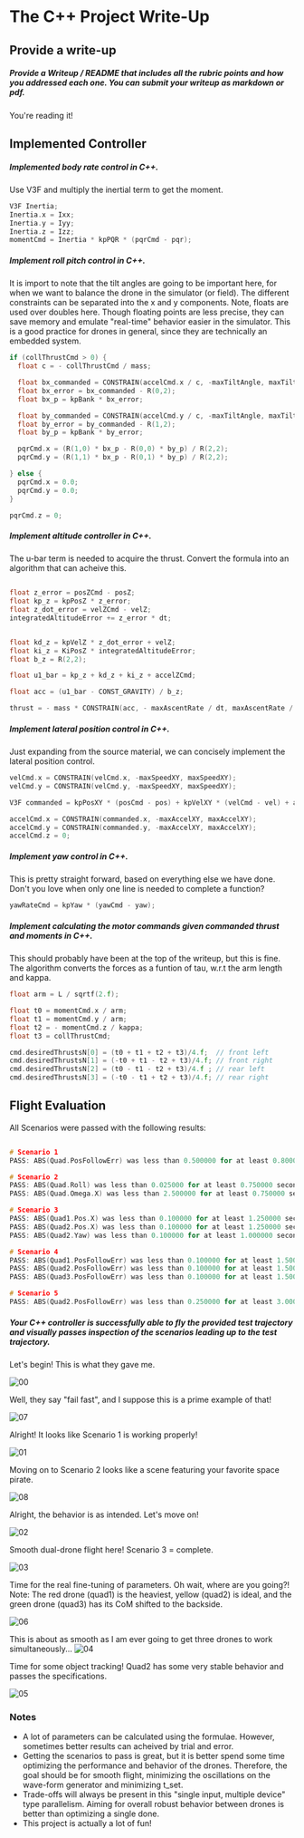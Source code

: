 # The C++ Project Write-Up #


## Provide a write-up ##

##### Provide a Writeup / README that includes all the rubric points and how you addressed each one. You can submit your writeup as markdown or pdf. #####

You're reading it!

## Implemented Controller ##

##### Implemented body rate control in C++. #####
Use V3F and multiply the inertial term to get the moment.

```c
V3F Inertia;
Inertia.x = Ixx;
Inertia.y = Iyy;
Inertia.z = Izz;
momentCmd = Inertia * kpPQR * (pqrCmd - pqr);
```

##### Implement roll pitch control in C++. #####

It is import to note that the tilt angles are going to be important here, for when we want to balance the drone in the simulator (or field). The different constraints can be separated into the x and y components. Note, floats are used over doubles here. Though floating points are less precise, they can save memory and emulate "real-time" behavior easier in the simulator. This is a good practice for drones in general, since they are technically an embedded system.

```c
if (collThrustCmd > 0) {
  float c = - collThrustCmd / mass;

  float bx_commanded = CONSTRAIN(accelCmd.x / c, -maxTiltAngle, maxTiltAngle);
  float bx_error = bx_commanded - R(0,2);
  float bx_p = kpBank * bx_error;

  float by_commanded = CONSTRAIN(accelCmd.y / c, -maxTiltAngle, maxTiltAngle);
  float by_error = by_commanded - R(1,2);
  float by_p = kpBank * by_error;

  pqrCmd.x = (R(1,0) * bx_p - R(0,0) * by_p) / R(2,2);
  pqrCmd.y = (R(1,1) * bx_p - R(0,1) * by_p) / R(2,2);

} else {
  pqrCmd.x = 0.0;
  pqrCmd.y = 0.0;
}

pqrCmd.z = 0;

```
##### Implement altitude controller in C++. #####
The u-bar term is needed to acquire the thrust. Convert the formula into an algorithm that can acheive this.
```c

float z_error = posZCmd - posZ;
float kp_z = kpPosZ * z_error;
float z_dot_error = velZCmd - velZ;
integratedAltitudeError += z_error * dt;


float kd_z = kpVelZ * z_dot_error + velZ;
float ki_z = KiPosZ * integratedAltitudeError;
float b_z = R(2,2);

float u1_bar = kp_z + kd_z + ki_z + accelZCmd;

float acc = (u1_bar - CONST_GRAVITY) / b_z;

thrust = - mass * CONSTRAIN(acc, - maxAscentRate / dt, maxAscentRate / dt);


```
##### Implement lateral position control in C++. #####
Just expanding from the source material, we can concisely implement the lateral position control.

```c
velCmd.x = CONSTRAIN(velCmd.x, -maxSpeedXY, maxSpeedXY);
velCmd.y = CONSTRAIN(velCmd.y, -maxSpeedXY, maxSpeedXY);

V3F commanded = kpPosXY * (posCmd - pos) + kpVelXY * (velCmd - vel) + accelCmd;

accelCmd.x = CONSTRAIN(commanded.x, -maxAccelXY, maxAccelXY);
accelCmd.y = CONSTRAIN(commanded.y, -maxAccelXY, maxAccelXY);
accelCmd.z = 0;

```

##### Implement yaw control in C++. #####
This is pretty straight forward, based on everything else we have done. Don't you love when only one line is needed to complete a function?

```c
yawRateCmd = kpYaw * (yawCmd - yaw);

```
##### Implement calculating the motor commands given commanded thrust and moments in C++. #####
This should probably have been at the top of the writeup, but this is fine. The algorithm converts the forces as a funtion of tau, w.r.t the arm length and kappa.

```c
float arm = L / sqrtf(2.f);

float t0 = momentCmd.x / arm;
float t1 = momentCmd.y / arm;
float t2 = - momentCmd.z / kappa;
float t3 = collThrustCmd;

cmd.desiredThrustsN[0] = (t0 + t1 + t2 + t3)/4.f;  // front left
cmd.desiredThrustsN[1] = (-t0 + t1 - t2 + t3)/4.f; // front right
cmd.desiredThrustsN[2] = (t0 - t1 - t2 + t3)/4.f ; // rear left
cmd.desiredThrustsN[3] = (-t0 - t1 + t2 + t3)/4.f; // rear right
```
## Flight Evaluation ##

All Scenarios were passed with the following results:
```c

# Scenario 1
PASS: ABS(Quad.PosFollowErr) was less than 0.500000 for at least 0.800000 seconds

# Scenario 2
PASS: ABS(Quad.Roll) was less than 0.025000 for at least 0.750000 seconds
PASS: ABS(Quad.Omega.X) was less than 2.500000 for at least 0.750000 seconds

# Scenario 3
PASS: ABS(Quad1.Pos.X) was less than 0.100000 for at least 1.250000 seconds
PASS: ABS(Quad2.Pos.X) was less than 0.100000 for at least 1.250000 seconds
PASS: ABS(Quad2.Yaw) was less than 0.100000 for at least 1.000000 seconds

# Scenario 4
PASS: ABS(Quad1.PosFollowErr) was less than 0.100000 for at least 1.500000 seconds
PASS: ABS(Quad2.PosFollowErr) was less than 0.100000 for at least 1.500000 seconds
PASS: ABS(Quad3.PosFollowErr) was less than 0.100000 for at least 1.500000 seconds

# Scenario 5
PASS: ABS(Quad2.PosFollowErr) was less than 0.250000 for at least 3.000000 seconds

```
##### Your C++ controller is successfully able to fly the provided test trajectory and visually passes inspection of the scenarios leading up to the test trajectory. #####


Let's begin! This is what they gave me.

![00](https://github.com/Ohara124c41/FCND-Drone-Building_a_Controller/blob/master/animations/00.gif?raw=true)

Well, they say "fail fast", and I suppose this is a prime example of that!

![07](https://github.com/Ohara124c41/FCND-Drone-Building_a_Controller/blob/master/animations/07.gif?raw=true)

Alright! It looks like Scenario 1 is working properly!

![01](https://github.com/Ohara124c41/FCND-Drone-Building_a_Controller/blob/master/animations/03.gif?raw=true)

Moving on to Scenario 2 looks like a scene featuring your favorite space pirate.

![08](https://github.com/Ohara124c41/FCND-Drone-Building_a_Controller/blob/master/animations/08.gif?raw=true)

Alright, the behavior is as intended. Let's move on!

![02](https://github.com/Ohara124c41/FCND-Drone-Building_a_Controller/blob/master/animations/04.gif?raw=true)

Smooth dual-drone flight here! Scenario 3 = complete.

![03](https://github.com/Ohara124c41/FCND-Drone-Building_a_Controller/blob/master/animations/01.gif?raw=true)

Time for the real fine-tuning of parameters. Oh wait, where are you going?! Note: The red drone (quad1) is the heaviest, yellow (quad2) is ideal, and the green drone (quad3) has its CoM shifted to the backside.

![06](https://github.com/Ohara124c41/FCND-Drone-Building_a_Controller/blob/master/animations/06.gif?raw=true)

This is about as smooth as I am ever going to get three drones to work simultaneously...
![04](https://github.com/Ohara124c41/FCND-Drone-Building_a_Controller/blob/master/animations/02.gif?raw=true)

Time for some object tracking! Quad2 has some very stable behavior and passes the specifications.

![05](https://github.com/Ohara124c41/FCND-Drone-Building_a_Controller/blob/master/animations/05.gif?raw=true)


### Notes ###

* A lot of parameters can be calculated using the formulae. However, sometimes better results can acheived by trial and error.
* Getting the scenarios to pass is great, but it is better spend some time optimizing the performance and behavior of the drones.  Therefore, the goal should be for smooth flight, minimizing the oscillations on the wave-form generator and minimizing t_set.
* Trade-offs will always be present in this "single input, multiple device" type parallelism. Aiming for overall robust behavior between drones is better than optimizing a single done.
* This project is actually a lot of fun!
